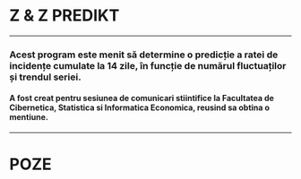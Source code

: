 # Z & Z PREDIKT
___
### Acest program este menit să determine o predicție a ratei de incidențe cumulate la 14 zile, în funcție de numărul fluctuaților și trendul seriei.
#### A fost creat pentru sesiunea de comunicari stiintifice la Facultatea de Cibernetica, Statistica si Informatica Economica, reusind sa obtina o mentiune.
___
# POZE
